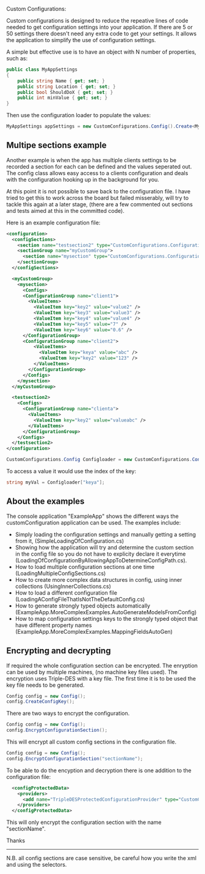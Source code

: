 Custom Configurations:

Custom configurations is designed to reduce the repeative lines of code needed to get configuration settings into your application.  If there are 5 or 50 settings there doesn't need any extra code to get your settings.  It allows the application to simplify the use of configuration settings.  

A simple but effective use is to have an object with N number of properties, such as:

```C#
public class MyAppSettings
{
    public string Name { get; set; }
    public string Location { get; set; }
    public bool ShouldDoX { get; set; }
    public int minValue { get; set; }
}
```

Then use the configuration loader to populate the values:

```C#
MyAppSettings appSettings = new CustomConfigurations.Config().Create<MyAppSettings>();
```

Multipe sections example
------------------------

Another example is when the app has multiple clients settings to be recorded a section for each can be defined and the values seperated out. The config class allows easy access to a clients configuration and deals with the configuration hooking up in the background for you.

At this point it is not possible to save back to the configuration file. I have tried to get this to work across the board but failed misserably, will try to tackle this again at a later stage, (there are a few commented out sections and tests aimed at this in the committed code).

Here is an example configuration file:

```xml
<configuration>
  <configSections>
    <section name="testsection2" type="CustomConfigurations.ConfigurationSectionLoader, CustomConfigurations" />
    <sectionGroup name="myCustomGroup">
      <section name="mysection" type="CustomConfigurations.ConfigurationSectionLoader, CustomConfigurations" />
    </sectionGroup>
  </configSections>

  <myCustomGroup>
    <mysection>
      <Configs>
      <ConfigurationGroup name="client1">
        <ValueItems>
          <ValueItem key="key2" value="value2" />
          <ValueItem key="key3" value="value3" />
          <ValueItem key="key4" value="value4" />
          <ValueItem key="key5" value="7" />
          <ValueItem key="key6" value="0.6" />        
      </ConfigurationGroup>
      <ConfigurationGroup name="client2">
          <ValueItems>
            <ValueItem key="keya" value="abc" />
            <ValueItem key="key2" value="123" />
          </ValueItems>
        </ConfigurationGroup>
      </Configs>
    </mysection>
  </myCustomGroup>

  <testsection2>
    <Configs>
      <ConfigurationGroup name="clienta">
        <ValueItems>
          <ValueItem key="key2" value="valueabc" />          
        </ValueItems>       
      </ConfigurationGroup>
    </Configs>
  </testsection2>
</configuration>
```

```C#
CustomConfigurations.Config Configloader = new CustomConfigurations.Config("client2");
```

To access a value it would use the index of the key:
```C#
string myVal = Configloader["keya"];
```

About the examples
------------------

The console application "ExampleApp" shows the different ways the customConfiguration application can be used. The examples include:

* Simply loading the configuration settings and manually getting a setting from it, (SimpleLoadingOfConfiguration.cs)
* Showing how the application will try and determine the custom section in the config file so you do not have to explicity declare it everytime (LoadingOfConfigurationByAllowingAppToDetermineConfigPath.cs).
* How to load multiple configuration sections at one time (LoadingMultipleConfigSections.cs)
* How to create more complex data structures in config, using inner collections (UsingInnerCollections.cs)
* How to load a different configuration file (LoadingAConfigFileThatIsNotTheDefaultConfig.cs)
* How to generate strongly typed objects automatically (ExampleApp.MoreComplexExamples.AutoGenerateModelsFromConfig)
* How to map configuration settings keys to the strongly typed object that have different property names (ExampleApp.MoreComplexExamples.MappingFieldsAutoGen)


Encrypting and decrypting
-------------------------

If required the whole configuration section can be encrypted.  The enryption can be used by multiple machines, (no machine key files used).  The encryption uses Triple-DES with a key file.  The first time it is to be used the key file needs to be generated.

```C#
Config config = new Config();
config.CreateConfigKey();
```

There are two ways to encrypt the configuration.

```C#
Config config = new Config();
config.EncryptConfigurationSection();
```

This will encrypt all custom config sections in the configuration file.

```C#
Config config = new Config();
config.EncryptConfigurationSection("sectionName");
```

To be able to do the encyption and decryption there is one addition to the configuration file:

```xml
  <configProtectedData>
    <providers>
      <add name="TripleDESProtectedConfigurationProvider" type="CustomConfigurations.TripleDESProtectedConfigurationProvider, CustomConfigurations" keyFilePath="configkey.txt" />
    </providers>
  </configProtectedData>
```

This will only encrypt the configuration section with the name "sectionName".

Thanks

-------------------------------------------------------------

N.B. all config sections are case sensitive, be careful how you write the xml and using the selectors.
